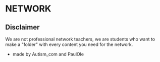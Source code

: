 # NETWORK

## Disclaimer
We are not professional network teachers, we are students who want to make a "folder" with every content you need for the network.

- made by Autism_com and PaulOle
